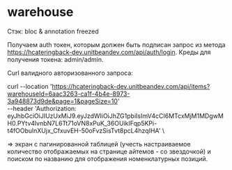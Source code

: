 # warehouse
Стэк: bloc & annotation freezed

Получаем auth токен, которым должен быть подписан запрос из метода https://hcateringback-dev.unitbeandev.com/api/auth/login. Креды для получения токена: admin/admin.

Curl валидного авторизованного запроса:

curl --location 'https://hcateringback-dev.unitbeandev.com/api/items?warehouseId=6aac3263-ca1f-4b4e-8973-3a948873d9de&page=1&pageSize=10' \
--header 'Authorization: eyJhbGciOiJIUzUxMiJ9.eyJzdWIiOiJhZG1pbiIsImV4cCI6MTcxMjM1MDgwMH0.PYtv4lvnbN7L6Tt71oVN8xPuK_36OUikIFqp5KPi-t4fOObulnXUjx_CfxuvEH-50oFvzSisTvt8pcL4hzqIHA' \

 => экран с пагинированной таблицей (учесть настраиваемое количество отображаемых на странице айтемов - со звездочкой) и поиском по названию для отображения номенклатурных позиций.
